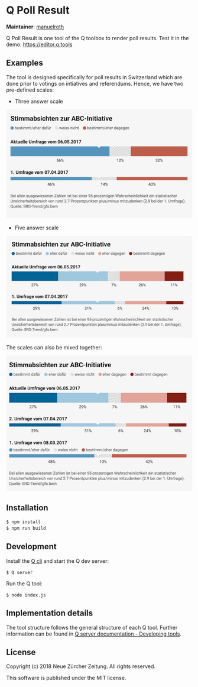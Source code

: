 # Q Poll Result

**Maintainer**: [manuelroth](https://github.com/manuelroth)

Q Poll Result is one tool of the Q toolbox to render poll results.
Test it in the demo: https://editor.q.tools

## Examples

The tool is designed specifically for poll results in Switzerland which are done prior to votings on intiatives and referendums. Hence, we have two pre-defined scales:

* Three answer scale

![Poll result with three answer scale](./readme-images/three-answer-poll.png)

* Five answer scale

![Poll result with five answer scale](./readme-images/five-answer-poll.png)

The scales can also be mixed together:

![Poll result with mixed answer scales](./readme-images/mixed-scale-poll.png)


## Installation

```bash
$ npm install
$ npm run build
```

## Development

Install the [Q cli](https://github.com/nzzdev/Q-cli) and start the Q dev server:

```
$ Q server
```

Run the Q tool:
```
$ node index.js
```

## Implementation details
The tool structure follows the general structure of each Q tool. Further information can be found in [Q server documentation - Developing tools](https://nzzdev.github.io/Q-server/developing-tools.html).

## License
Copyright (c) 2018 Neue Zürcher Zeitung. All rights reserved.

This software is published under the MIT license.

